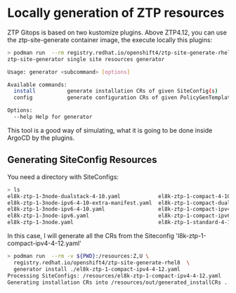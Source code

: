 # Locally generation of ZTP resources

ZTP Gitops is based on two kustomize plugins. Above ZTP4.12, you can use the ztp-site-generate container image, the execute locally this plugins:

```bash
> podman run  --rm registry.redhat.io/openshift4/ztp-site-generate-rhel8  generator --help
ztp-site-generator single site resources generator

Usage: generator <subcommand> [options]

Available commands:
  install          generate installation CRs of given SiteConfig(s)
  config           generate configuration CRs of given PolicyGenTemplate(s)

Options:
  --help Help for generator

```

This tool is a good way of simulating, what it is going to be done inside ArgoCD by the plugins. 

## Generating SiteConfig Resources

You need a directory with SiteConfigs:

```bash
> ls
el8k-ztp-1-3node-dualstack-4-10.yaml            el8k-ztp-1-compact-4-10.yaml            el8k-ztp-1-standard-4-8.yaml             el8k-ztp-1-standard-ipv6.yaml  sno3-e-4-10.yaml          sno4.yaml                  sno-b7-e-4-10-ipv4.yaml
el8k-ztp-1-3node-ipv6-4-10-extra-manifest.yaml  el8k-ztp-1-compact-dualstack-4-12.yaml  el8k-ztp-1-standard-dualstack-4-12.yaml  el8k-ztp-1-standard.yaml       sno3-ipv6-4-12.yaml       sno5-e-4-9-only-sctp.yaml  sno-b8-e-4-10-ipv4.yaml
el8k-ztp-1-3node-ipv6-4-10.yaml                 el8k-ztp-1-compact-ipv4-4-12.yaml       el8k-ztp-1-standard-ipv4-4-12.yaml       extra-manifests                sno4-dual-4-12.yaml       sno5-e-4-9.yaml
el8k-ztp-1-3node-ipv6.yaml                      el8k-ztp-1-compact-ipv6-4-12.yaml       el8k-ztp-1-standard-ipv6-4-12.yaml       kustomization.yaml             sno4-e-4-10-no-sctp.yaml  sno5-ipv4-4-12.yaml
el8k-ztp-1-3node.yaml                           el8k-ztp-1-standard-4-10.yaml           el8k-ztp-1-standard-ipv6-4-8.yaml        out                            sno4-e-4-10.yaml          sno5.yaml

```

In this case, I will generate all the CRs from the Siteconfig 'l8k-ztp-1-compact-ipv4-4-12.yaml'

```bash
> podman run  --rm -v ${PWD}:/resources:Z,U \
  registry.redhat.io/openshift4/ztp-site-generate-rhel8  \
  generator install ./el8k-ztp-1-compact-ipv4-4-12.yaml 
Processing SiteConfigs: /resources/el8k-ztp-1-compact-ipv4-4-12.yaml 
Generating installation CRs into /resources/out/generated_installCRs ...

```


